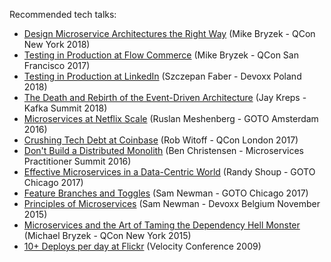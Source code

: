 

Recommended tech talks:

* [Design Microservice Architectures the Right Way](https://www.infoq.com/presentations/microservices-arch-infrastructure-cd) (Mike Bryzek - QCon New York 2018)
* [Testing in Production at Flow Commerce](https://www.youtube.com/watch?v=9C0efJkT0Hg) (Mike Bryzek - QCon San Francisco 2017)
* [Testing in Production at LinkedIn](https://www.youtube.com/watch?v=lbO6INBICpQ) (Szczepan Faber - Devoxx Poland 2018)
* [The Death and Rebirth of the Event-Driven Architecture](https://www.youtube.com/watch?v=gsUZ6RYmL1s) (Jay Kreps - Kafka Summit 2018)
* [Microservices at Netflix Scale](https://www.youtube.com/watch?v=57UK46qfBLY) (Ruslan Meshenberg - GOTO Amsterdam 2016)
* [Crushing Tech Debt at Coinbase](https://www.youtube.com/watch?v=KaK2lAj1B-Q) (Rob Witoff - QCon London 2017)
* [Don't Build a Distributed Monolith](https://www.youtube.com/watch?v=-czp0Y4Z36Y) (Ben Christensen - Microservices Practitioner Summit 2016)
* [Effective Microservices in a Data-Centric World](https://www.youtube.com/watch?v=whi0T1a4cWU) (Randy Shoup - GOTO Chicago 2017)
* [Feature Branches and Toggles](https://www.youtube.com/watch?v=lqRQYEHAtpk) (Sam Newman - GOTO Chicago 2017)
* [Principles of Microservices](https://www.youtube.com/watch?v=PFQnNFe27kU) (Sam Newman - Devoxx Belgium November 2015)
* [Microservices and the Art of Taming the Dependency Hell Monster](https://www.infoq.com/presentations/microservices-dependencies) (Michael Bryzek - QCon New York 2015)
* [10+ Deploys per day at Flickr](https://www.youtube.com/watch?v=LdOe18KhtT4) (Velocity Conference 2009)


